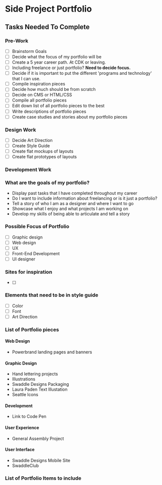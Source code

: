 # Side Project Portfolio

## Tasks Needed To Complete

### Pre-Work
- [ ] Brainstorm Goals
- [ ] Decide what the focus of my portfolio will be
- [ ] Create a 5 year career path. At CDK or leaving.
- [ ] Including freelance or just portfolio? **Need to decide focus.**
- [ ] Decide if it is important to put the different 'programs and technology' that I can use.
- [ ] Compile inspiration pieces
- [ ] Decide how much should be from scratch
- [ ] Decide on CMS or HTML/CSS
- [ ] Compile all portfolio pieces
- [ ] Edit down list of all portfolio pieces to the best
- [ ] Write descriptions of portfolio pieces
- [ ] Create case studies and stories about my portfolio pieces

### Design Work
- [ ] Decide Art Direction
- [ ] Create Style Guide
- [ ] Create flat mockups of layouts
- [ ] Create flat prototypes of layouts

### Development Work

### What are the goals of my portfolio?
* Display past tasks that I have completed throughout my career
* Do I want to include information about freelancing or is it just a portfolio?
* Tell a story of who I am as a designer and where I want to go
* Showcase what I enjoy and what projects I am working on
* Develop my skills of being able to articulate and tell a story

### Possible Focus of Portfolio
- [ ] Graphic design
- [ ] Web design
- [ ] UX
- [ ] Front-End Development
- [ ] UI designer

### Sites for inspiration
- [ ]

### Elements that need to be in style guide
- [ ] Color
- [ ] Font
- [ ] Art Direction

### List of Portfolio pieces

#### Web Design
* Powerbrand landing pages and banners

#### Graphic Design
* Hand lettering projects
* Illustrations
* Swaddle Designs Packaging
* Laura Paden Text Illustation
* Seattle Icons


#### Development
* Link to Code Pen

#### User Experience
* General Assembly Project

#### User Interface
* Swaddle Designs Mobile Site
* SwaddleClub

### List of Portfolio Items to include
